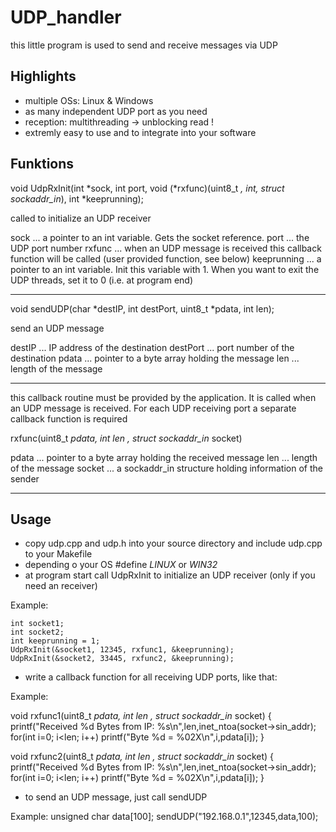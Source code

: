 # UDP_handler

this little program is used to send and receive messages via UDP

## Highlights

* multiple OSs: Linux & Windows
* as many independent UDP port as you need
* reception: multithreading -> unblocking read !
* extremly easy to use and to integrate into your software

## Funktions

void UdpRxInit(int *sock, int port, void (*rxfunc)(uint8_t *, int, struct sockaddr_in*), int *keeprunning);

called to initialize an UDP receiver

sock ... a pointer to an int variable. Gets the socket reference.
port ... the UDP port number
rxfunc ... when an UDP message is received this callback function will be called (user provided function, see below)
keeprunning ... a pointer to an int variable. Init this variable with 1. When you want to exit the UDP threads, set it to 0 (i.e. at program end)

------

void sendUDP(char *destIP, int destPort, uint8_t *pdata, int len);

send an UDP message

destIP ... IP address of the destination
destPort ... port number of the destination
pdata ... pointer to a byte array holding the message
len ... length of the message

-------

this callback routine must be provided by the application.
It is called when an UDP message is received.
For each UDP receiving port a separate callback function is required

rxfunc(uint8_t *pdata, int len , struct sockaddr_in* socket)

pdata ... pointer to a byte array holding the received message
len ... length of the message
socket ... a sockaddr_in structure holding information of the sender

------

## Usage

* copy udp.cpp and udp.h into your source directory and include udp.cpp to your Makefile
* depending o your OS #define _LINUX_ or _WIN32_
* at program start call UdpRxInit to initialize an UDP receiver (only if you need an receiver)

Example:
```
int socket1;
int socket2;
int keeprunning = 1;
UdpRxInit(&socket1, 12345, rxfunc1, &keeprunning);
UdpRxInit(&socket2, 33445, rxfunc2, &keeprunning);
```
* write a callback function for all receiving UDP ports, like that:

Example:

void rxfunc1(uint8_t *pdata, int len , struct sockaddr_in* socket)
{
    printf("Received %d Bytes from IP: %s\n",len,inet_ntoa(socket->sin_addr);
    for(int i=0; i<len; i++) printf("Byte %d = %02X\n",i,pdata[i]);
}

void rxfunc2(uint8_t *pdata, int len , struct sockaddr_in* socket)
{
    printf("Received %d Bytes from IP: %s\n",len,inet_ntoa(socket->sin_addr);
    for(int i=0; i<len; i++) printf("Byte %d = %02X\n",i,pdata[i]);
}

* to send an UDP message, just call sendUDP

Example:
unsigned char data[100];
sendUDP("192.168.0.1",12345,data,100);


